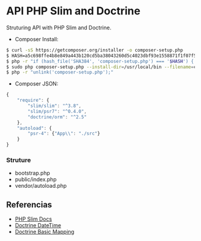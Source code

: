 # API PHP Slim and Doctrine

Struturing API with PHP Slim and Doctrine.

* Composer Install:
```bash
$ curl -sS https://getcomposer.org/installer -o composer-setup.php
$ HASH=a5c698ffe4b8e849a443b120cd5ba38043260d5c4023dbf93e1558871f1f07f58274fc6f4c93bcfd858c6bd0775cd8d1
$ php -r "if (hash_file('SHA384', 'composer-setup.php') === '$HASH') { echo 'Installer verified'; } else { echo 'Installer corrupt'; unlink('composer-setup.php'); } echo PHP_EOL;"
$ sudo php composer-setup.php --install-dir=/usr/local/bin --filename=composer
$ php -r "unlink('composer-setup.php');"
```

* Composer JSON:
```javascript
{
    "require": {
        "slim/slim": "^3.8",
        "slim/psr7": "^0.4.0",
        "doctrine/orm": "^2.5"
    },
    "autoload": {
        "psr-4": {"App\\": "./src"}
    }
}
```

### Struture

* bootstrap.php
* public/index.php
* vendor/autoload.php


## Referencias

* [PHP Slim Docs](http://www.slimframework.com/docs/v3/tutorial/first-app.html)
* [Doctrine DateTime](https://www.doctrine-project.org/projects/doctrine-orm/en/2.6/cookbook/working-with-datetime.html#working-with-datetime-instances)
* [Doctrine Basic Mapping](https://www.doctrine-project.org/projects/doctrine-orm/en/2.6/reference/basic-mapping.html)